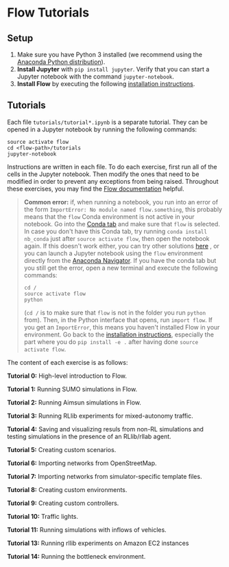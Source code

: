 # Flow Tutorials

## Setup

1. Make sure you have Python 3 installed (we recommend using the [Anaconda
   Python distribution](https://www.continuum.io/downloads)).
2. **Install Jupyter** with `pip install jupyter`. Verify that you can start
   a Jupyter notebook with the command `jupyter-notebook`.
3. **Install Flow** by executing the following [installation instructions](
   https://flow.readthedocs.io/en/latest/flow_setup.html).

## Tutorials

Each file ``tutorials/tutorial*.ipynb`` is a separate tutorial. They can be
opened in a Jupyter notebook by running the following commands:

```shell
source activate flow
cd <flow-path>/tutorials
jupyter-notebook
```

Instructions are written in each file. To do each exercise, first run all of
the cells in the Jupyter notebook. Then modify the ones that need to be
modified in order to prevent any exceptions from being raised. Throughout these
exercises, you may find the
[Flow documentation](https://flow.readthedocs.io/en/latest/) helpful.

> **Common error:** if, when running a notebook, you run into an error of the form
> `ImportError: No module named flow.something`, this probably means that the
> `flow` Conda environment is not active in your notebook. Go into the
> [Conda tab](https://stackoverflow.com/questions/38984238/how-to-set-a-default-environment-for-anaconda-jupyter)
> and make sure that `flow` is selected. In case you don't have this Conda tab,
> try running `conda install nb_conda` just after `source activate flow`,
> then open the notebook again. If this doesn't work either, you can try other
> solutions [here](https://stackoverflow.com/questions/39604271/conda-environments-not-showing-up-in-jupyter-notebook)
> , or you can launch a Jupyter notebook using the `flow` environment directly
> from the [Anaconda Navigator](https://docs.anaconda.com/anaconda/navigator/).
> If you have the conda tab but you still get the error, open a new terminal
> and execute the following commands:
> ```
> cd /
> source activate flow
> python
> ```
> (`cd /` is to make sure that `flow` is not in the folder you run `python` from). Then, in the Python interface that opens, run `import flow`. If you get an `ImportError`, this means you haven't installed Flow in your environment. Go back to the [installation instructions](https://flow.readthedocs.io/en/latest/flow_setup.html), especially the part where you do `pip install -e .` after having done `source activate flow`.

The content of each exercise is as follows:

**Tutorial 0:** High-level introduction to Flow.

**Tutorial 1:** Running SUMO simulations in Flow.

**Tutorial 2:** Running Aimsun simulations in Flow.

**Tutorial 3:** Running RLlib experiments for mixed-autonomy traffic.

**Tutorial 4:** Saving and visualizing resuls from non-RL simulations and
testing simulations in the presence of an RLlib/rllab agent.

**Tutorial 5:** Creating custom scenarios.

**Tutorial 6:** Importing networks from OpenStreetMap.

**Tutorial 7:** Importing networks from simulator-specific template files.

**Tutorial 8:** Creating custom environments.

**Tutorial 9:** Creating custom controllers.

**Tutorial 10:** Traffic lights.

**Tutorial 11:** Running simulations with inflows of vehicles.

**Tutorial 13:** Running rllib experiments on Amazon EC2 instances

**Tutorial 14:** Running the bottleneck environment.

